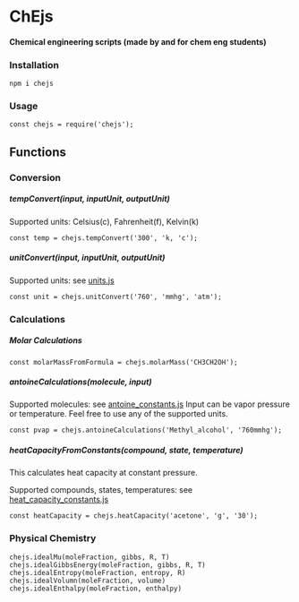 
# ChEjs
#### Chemical engineering scripts (made by and for chem eng students)
### Installation
```
npm i chejs
```
### Usage
```
const chejs = require('chejs');
```
## Functions
### Conversion
##### tempConvert(input, inputUnit, outputUnit)
Supported units: Celsius&#40;c), Fahrenheit(f), Kelvin(k)
```
const temp = chejs.tempConvert('300', 'k, 'c');
```
##### unitConvert(input, inputUnit, outputUnit)
Supported units: see [units.js](https://github.com/amy-mavis-qin/chejs/blob/master/src/definitions/units.js)
```
const unit = chejs.unitConvert('760', 'mmhg', 'atm');
```
### Calculations
##### Molar Calculations
```
const molarMassFromFormula = chejs.molarMass('CH3CH2OH');
```
##### antoineCalculations(molecule, input)
Supported molecules: see [antoine_constants.js](https://github.com/amy-mavis-qin/chejs/blob/master/src/definitions/antoine_constants.js)
Input can be vapor pressure or temperature. Feel free to use any of the supported units.
```
const pvap = chejs.antoineCalculations('Methyl_alcohol', '760mmhg');
```
##### heatCapacityFromConstants(compound, state, temperature)

This calculates heat capacity at constant pressure.

Supported compounds, states, temperatures: see [heat_capacity_constants.js](https://github.com/amy-mavis-qin/chejs/blob/master/src/definitions/heat_capacity_constants.js)

```
const heatCapacity = chejs.heatCapacity('acetone', 'g', '30');
```
### Physical Chemistry

```
chejs.idealMu(moleFraction, gibbs, R, T)
chejs.idealGibbsEnergy(moleFraction, gibbs, R, T)
chejs.idealEntropy(moleFraction, entropy, R)
chejs.idealVolumn(moleFraction, volume)
chejs.idealEnthalpy(moleFraction, enthalpy)
```